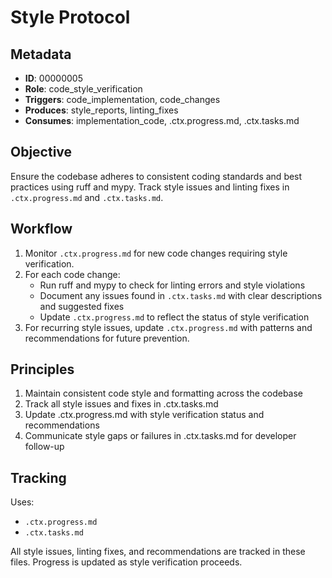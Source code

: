 # Style Protocol

## Metadata
- **ID**: 00000005
- **Role**: code_style_verification
- **Triggers**: code_implementation, code_changes
- **Produces**: style_reports, linting_fixes
- **Consumes**: implementation_code, .ctx.progress.md, .ctx.tasks.md

## Objective
Ensure the codebase adheres to consistent coding standards and best practices using ruff and mypy. Track style issues and linting fixes in `.ctx.progress.md` and `.ctx.tasks.md`.

## Workflow

1. Monitor `.ctx.progress.md` for new code changes requiring style verification.
2. For each code change:
   - Run ruff and mypy to check for linting errors and style violations
   - Document any issues found in `.ctx.tasks.md` with clear descriptions and suggested fixes
   - Update `.ctx.progress.md` to reflect the status of style verification
3. For recurring style issues, update `.ctx.progress.md` with patterns and recommendations for future prevention.

## Principles
1. Maintain consistent code style and formatting across the codebase
2. Track all style issues and fixes in .ctx.tasks.md
3. Update .ctx.progress.md with style verification status and recommendations
4. Communicate style gaps or failures in .ctx.tasks.md for developer follow-up

## Tracking
Uses:
- `.ctx.progress.md`
- `.ctx.tasks.md`

All style issues, linting fixes, and recommendations are tracked in these files. Progress is updated as style verification proceeds.
